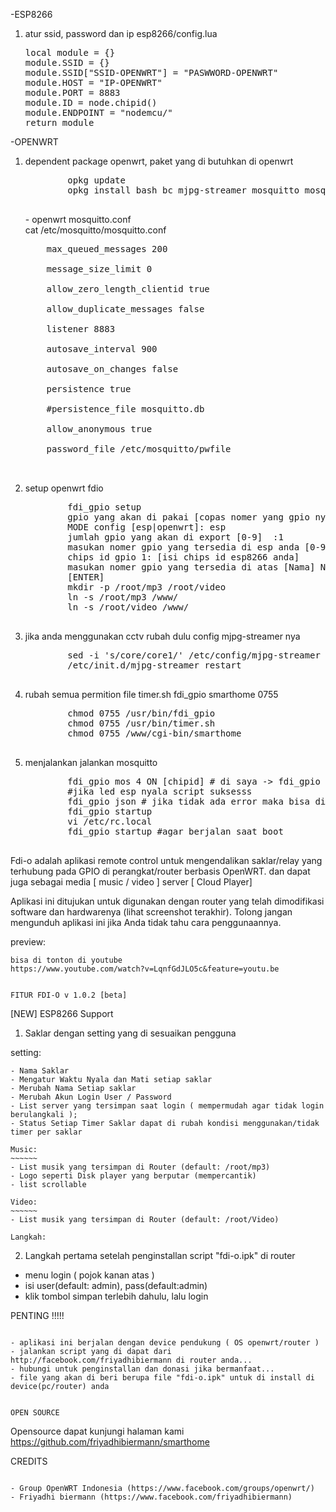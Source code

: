 -ESP8266
<ol>
<li>atur ssid, password dan ip esp8266/config.lua</li>
<pre>
local module = {}
module.SSID = {}
module.SSID["SSID-OPENWRT"] = "PASWWORD-OPENWRT"
module.HOST = "IP-OPENWRT"
module.PORT = 8883
module.ID = node.chipid()
module.ENDPOINT = "nodemcu/"
return module
</pre>
</ol>
-OPENWRT
<ol>
	<li>dependent package openwrt, paket yang di butuhkan di openwrt</li>
	<pre>
		<a>opkg update</a>
		<a>opkg install bash bc mjpg-streamer mosquitto mosquitto-client libmosquitto</a>
	</pre>
	- openwrt mosquitto.conf<br>
	cat /etc/mosquitto/mosquitto.conf<br>
	<pre>
	max_queued_messages 200 <br>
	message_size_limit 0 <br>
	allow_zero_length_clientid true <br>
	allow_duplicate_messages false <br>
	listener 8883<br>
	autosave_interval 900<br>
	autosave_on_changes false<br>
	persistence true<br>
	#persistence_file mosquitto.db<br>
	allow_anonymous true<br>
	password_file /etc/mosquitto/pwfile<br>
	</pre>
	<li>setup openwrt fdio</li>
	<pre>
		<a>fdi_gpio setup</a>
		<a>gpio yang akan di pakai [copas nomer yang gpio nya exp:  12 ] mengerti? [y/n]  : y</a>
		<a>MODE config [esp|openwrt]: esp</a>
		<a>jumlah gpio yang akan di export [0-9]  :1</a>
		<a>masukan nomer gpio yang tersedia di esp anda [0-9] gpio 1 = :4</a>
		<a>chips id gpio 1: [isi chips id esp8266 anda]</a>
		<a>masukan nomer gpio yang tersedia di atas [Nama] NAMA 1 = :saklar1</a>
		<a>[ENTER]</a>
		<a>mkdir -p /root/mp3 /root/video</a>
		<a>ln -s /root/mp3 /www/</a>
		<a>ln -s /root/video /www/</a>
	</pre>
	<li>jika anda menggunakan cctv rubah dulu config mjpg-streamer nya</li>
	<pre>
		<a>sed -i 's/core/core1/' /etc/config/mjpg-streamer</a>
		<a>/etc/init.d/mjpg-streamer restart</a>
	</pre>
	<li>rubah semua permition file timer.sh fdi_gpio smarthome 0755</li>
	<pre>
		<a>chmod 0755 /usr/bin/fdi_gpio</a>
		<a>chmod 0755 /usr/bin/timer.sh</a>
		<a>chmod 0755 /www/cgi-bin/smarthome</a>
	</pre>
	<li>menjalankan jalankan mosquitto</li>
	<pre>
		<a>fdi_gpio mos 4 ON [chipid] # di saya -> fdi_gpio mos 4 ON 52659</a>
		<a>#jika led esp nyala script suksesss</a>
		<a>fdi_gpio json # jika tidak ada error maka bisa di lanjut install aplikasi di android</a>
		<a>fdi_gpio startup</a>
		<a>vi /etc/rc.local</a>
		<a>fdi_gpio startup #agar berjalan saat boot</a>
	</pre>
</ol>

Fdi-o adalah aplikasi remote control untuk mengendalikan saklar/relay yang terhubung pada GPIO di perangkat/router berbasis OpenWRT.
dan dapat juga sebagai media [ music / video ] server [ Cloud Player]

Aplikasi ini ditujukan untuk digunakan dengan router yang telah dimodifikasi software dan hardwarenya (lihat screenshot terakhir). Tolong jangan mengunduh aplikasi ini jika Anda tidak tahu cara penggunaannya.

preview:
~~~~~~~~
bisa di tonton di youtube
https://www.youtube.com/watch?v=LqnfGdJLO5c&feature=youtu.be


FITUR FDI-O v 1.0.2 [beta]
~~~~~~~~~~~~
[NEW] ESP8266 Support

1. Saklar dengan setting yang di sesuaikan pengguna

setting:
~~~~~~~~
- Nama Saklar
- Mengatur Waktu Nyala dan Mati setiap saklar
- Merubah Nama Setiap saklar
- Merubah Akun Login User / Password
- List server yang tersimpan saat login ( mempermudah agar tidak login berulangkali );
- Status Setiap Timer Saklar dapat di rubah kondisi menggunakan/tidak timer per saklar

Music:
~~~~~~	
- List musik yang tersimpan di Router (default: /root/mp3)
- Logo seperti Disk player yang berputar (mempercantik)
- list scrollable

Video:
~~~~~~
- List musik yang tersimpan di Router (default: /root/Video) 

Langkah:
~~~~~~~~
2. Langkah pertama setelah penginstallan script "fdi-o.ipk" di router
- menu login ( pojok kanan atas )
- isi user(default: admin), pass(default:admin)
- klik tombol simpan terlebih dahulu, lalu login

PENTING !!!!!
~~~~~~~~~~~~~~~~~~~~~~~~~

- aplikasi ini berjalan dengan device pendukung ( OS openwrt/router )
- jalankan script yang di dapat dari http://facebook.com/friyadhibiermann di router anda...
- hubungi untuk penginstallan dan donasi jika bermanfaat...
- file yang akan di beri berupa file "fdi-o.ipk" untuk di install di device(pc/router) anda


OPEN SOURCE
~~~~~~~~~~~~~~~~~~~~~~~~~
Opensource dapat kunjungi halaman kami https://github.com/friyadhibiermann/smarthome

CREDITS
~~~~~~~~~~~~~~~~~~~~~~~~~

- Group OpenWRT Indonesia (https://www.facebook.com/groups/openwrt/)
- Friyadhi biermann (https://www.facebook.com/friyadhibiermann)

